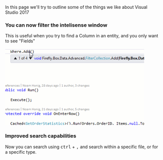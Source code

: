 In this page we'll try to outline some of the things we like about Visual Studio 2017

### You can now filter the intelisense window
This is useful when you try to find a Column in an entity, and you only want to see "Fields"

![](visualstudio2017filterintelisense.gif)


### Improved search capabilities
Now you can search using <kbd>ctrl</kbd> + <kbd>,</kbd> and search within a specific file, or for a specific type.
